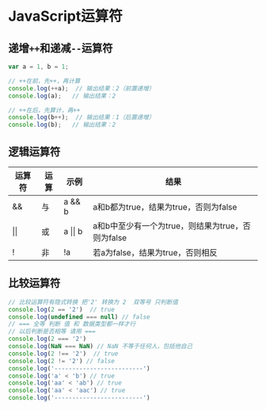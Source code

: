 # JavaScript运算符

## 递增`++`和递减`--`运算符

```js
var a = 1, b = 1;

// ++在前，先++，再计算
console.log(++a);  // 输出结果：2（前置递增）
console.log(a);   // 输出结果：2

// ++在后，先算计，再++
console.log(b++);  // 输出结果：1（后置递增）
console.log(b);   // 输出结果：2
```



## 逻辑运算符

| **运算符** | **运算** | **示例** | **结果**                                          |
| ---------- | -------- | -------- | ------------------------------------------------- |
| &&         | 与       | a && b   | a和b都为true，结果为true，否则为false             |
| \|\|       | 或       | a \|\| b | a和b中至少有一个为true，则结果为true，否则为false |
| !          | 非       | !a       | 若a为false，结果为true，否则相反                  |



## 比较运算符

```js
// 比较运算符有隐式转换 把'2' 转换为 2  双等号 只判断值
console.log(2 == '2')  // true
console.log(undefined === null) // false
// === 全等 判断 值 和 数据类型都一样才行
// 以后判断是否相等 请用 ===  
console.log(2 === '2')
console.log(NaN === NaN) // NaN 不等于任何人，包括他自己
console.log(2 !== '2')  // true  
console.log(2 != '2') // false 
console.log('-------------------------')
console.log('a' < 'b') // true
console.log('aa' < 'ab') // true
console.log('aa' < 'aac') // true
console.log('-------------------------')
```

